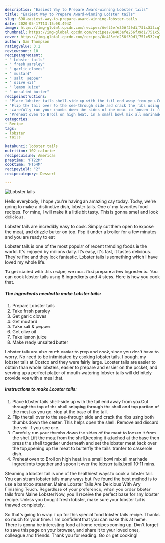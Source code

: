 ```yaml
---
description: "Easiest Way to Prepare Award-winning Lobster tails"
title: "Easiest Way to Prepare Award-winning Lobster tails"
slug: 698-easiest-way-to-prepare-award-winning-lobster-tails
date: 2020-05-17T13:15:08.494Z
image: https://img-global.cpcdn.com/recipes/0e403efe256f39d1/751x532cq70/lobster-tails-recipe-main-photo.jpg
thumbnail: https://img-global.cpcdn.com/recipes/0e403efe256f39d1/751x532cq70/lobster-tails-recipe-main-photo.jpg
cover: https://img-global.cpcdn.com/recipes/0e403efe256f39d1/751x532cq70/lobster-tails-recipe-main-photo.jpg
author: Sam Thompson
ratingvalue: 3.2
reviewcount: 10
recipeingredient:
- " Lobster tails"
- " fresh parsley"
- " garlic cloves"
- " mustard"
- " salt  pepper"
- " olive oil"
- " lemon juice"
- " unsalted butter"
recipeinstructions:
- "Place lobster tails shell-side up with the tail end away from you.Cut through the top of the shell snipping through the shell and top portion of the meat as you go. stop at the base of the tail."
- "Flip the tail over to the see-through side and crack the ribs using both thumbs down the center. This helps open the shell. Remove and discard the vein if you see one."
- "Carefully run your thumbs down the sides of the meat to loosen it from the shell.Lift the meat from the shell,keeping it attached at the base then press the shell together underneath and set the lobster meat back over the top,opening up the meat to butterfly the tails. tranfer to casserole dish."
- "Preheat oven to Broil on high heat. in a small bowl mix all marinade ingredients together and spoon it over the lobster tails.broil 10-11 mins."
categories:
- Recipe
tags:
- lobster
- tails

katakunci: lobster tails 
nutrition: 102 calories
recipecuisine: American
preptime: "PT22M"
cooktime: "PT54M"
recipeyield: "2"
recipecategory: Dessert

---
```



![Lobster tails](https://img-global.cpcdn.com/recipes/0e403efe256f39d1/751x532cq70/lobster-tails-recipe-main-photo.jpg)

Hello everybody, I hope you're having an amazing day today. Today, we're going to make a distinctive dish, lobster tails. One of my favorites food recipes. For mine, I will make it a little bit tasty. This is gonna smell and look delicious.

Lobster tails are incredibly easy to cook. Simply cut them open to expose the meat, and drizzle butter on top. Pop it under a broiler for a few minutes and you are ready to eat!

Lobster tails is one of the most popular of recent trending foods in the world. It's enjoyed by millions daily. It's easy, it's fast, it tastes delicious. They're fine and they look fantastic. Lobster tails is something which I have loved my whole life.


To get started with this recipe, we must first prepare a few ingredients. You can cook lobster tails using 8 ingredients and 4 steps. Here is how you cook that.

<!--inarticleads1-->

##### The ingredients needed to make Lobster tails:

1. Prepare  Lobster tails
1. Take  fresh parsley
1. Get  garlic cloves
1. Get  mustard
1. Take  salt &amp; pepper
1. Get  olive oil
1. Take  lemon juice
1. Make ready  unsalted butter


Lobster tails are also much easier to prep and cook, since you don&#39;t have to worry. No need to be intimidated by cooking lobster tails. I bought my lobster tails at Costco and they were fairly large. Lobster tails are easier to obtain than whole lobsters, easier to prepare and easier on the pocket, and serving up a perfect platter of mouth-watering lobster tails will definitely provide you with a meal that. 

<!--inarticleads2-->

##### Instructions to make Lobster tails:

1. Place lobster tails shell-side up with the tail end away from you.Cut through the top of the shell snipping through the shell and top portion of the meat as you go. stop at the base of the tail.
1. Flip the tail over to the see-through side and crack the ribs using both thumbs down the center. This helps open the shell. Remove and discard the vein if you see one.
1. Carefully run your thumbs down the sides of the meat to loosen it from the shell.Lift the meat from the shell,keeping it attached at the base then press the shell together underneath and set the lobster meat back over the top,opening up the meat to butterfly the tails. tranfer to casserole dish.
1. Preheat oven to Broil on high heat. in a small bowl mix all marinade ingredients together and spoon it over the lobster tails.broil 10-11 mins.


Steaming a lobster tail is one of the healthiest ways to cook a lobster tail. You can steam lobster tails many ways but i&#39;ve found the best method is to use a bamboo steamer. Maine Lobster Tails Are Delicious With Any Finishing Touch. Regardless of your preference, when you order lobster tails from Maine Lobster Now, you&#39;ll receive the perfect base for any lobster recipe. Unless you bought fresh lobster, make sure your lobster tail is thawed completely. 

So that's going to wrap it up for this special food lobster tails recipe. Thanks so much for your time. I am confident that you can make this at home. There is gonna be interesting food at home recipes coming up. Don't forget to save this page on your browser, and share it to your loved ones, colleague and friends. Thank you for reading. Go on get cooking!
